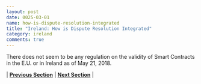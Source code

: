 ```yaml
---
layout: post
date: 0025-03-01
name: how-is-dispute-resolution-integrated
title: "Ireland: How is Dispute Resolution Integrated"
category: ireland
comments: true
---
```



There does not seem to be any regulation on the validity of Smart Contracts in the E.U. or in Ireland as of May 21, 2018.



| **[Previous Section](https://neo-project.github.io/global-blockchain-compliance-hub//ireland/ireland-smart-contracts.html)** | **[Next Section]( https://neo-project.github.io/global-blockchain-compliance-hub//ireland/ireland-nullify-smart-contracts.html)** |
